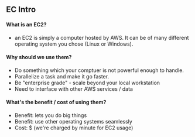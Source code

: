 ## EC Intro

#### What is an EC2?
- an EC2 is simply a computer hosted by AWS. It can be of many different operating system you chose (Linux or Windows).

#### Why should we use them?
- Do something which your comptuer is not powerful enough to handle.
- Parallelize a task and make it go faster.
- Be "enterprise grade" - scale beyond your local workstation
- Need to interface with other AWS services / data

#### What's the benefit / cost of using them?
- Benefit: lets you do big things
- Benefit: use other operating systems seamlessly
- Cost: $ (we're charged by minute for EC2 usage)
